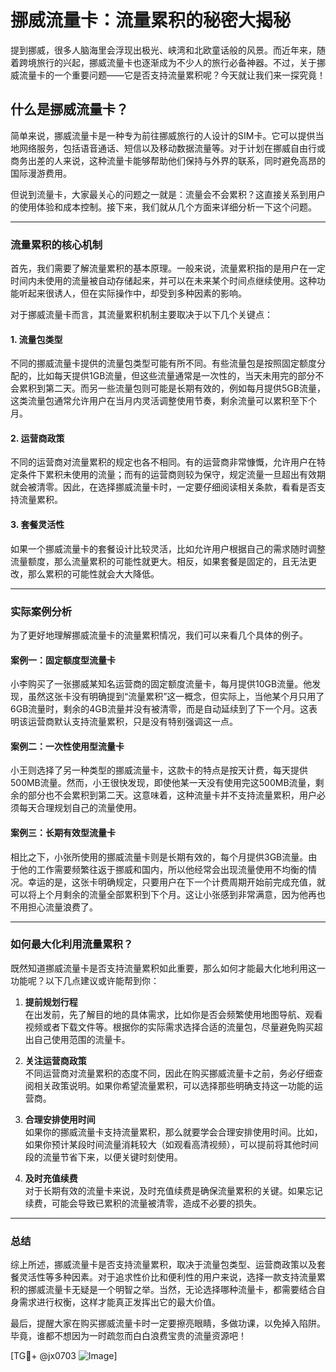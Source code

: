 # 挪威流量卡：流量累积的秘密大揭秘

提到挪威，很多人脑海里会浮现出极光、峡湾和北欧童话般的风景。而近年来，随着跨境旅行的兴起，挪威流量卡也逐渐成为不少人的旅行必备神器。不过，关于挪威流量卡的一个重要问题——它是否支持流量累积呢？今天就让我们来一探究竟！

## 什么是挪威流量卡？

简单来说，挪威流量卡是一种专为前往挪威旅行的人设计的SIM卡。它可以提供当地网络服务，包括语音通话、短信以及移动数据流量等。对于计划在挪威自由行或商务出差的人来说，这种流量卡能够帮助他们保持与外界的联系，同时避免高昂的国际漫游费用。

但说到流量卡，大家最关心的问题之一就是：流量会不会累积？这直接关系到用户的使用体验和成本控制。接下来，我们就从几个方面来详细分析一下这个问题。

---

### 流量累积的核心机制

首先，我们需要了解流量累积的基本原理。一般来说，流量累积指的是用户在一定时间内未使用的流量被自动存储起来，并可以在未来某个时间点继续使用。这种功能听起来很诱人，但在实际操作中，却受到多种因素的影响。

对于挪威流量卡而言，其流量累积机制主要取决于以下几个关键点：

#### 1. **流量包类型**
   不同的挪威流量卡提供的流量包类型可能有所不同。有些流量包是按照固定额度分配的，比如每天提供1GB流量，但这些流量通常是一次性的，当天未用完的部分不会累积到第二天。而另一些流量包则可能是长期有效的，例如每月提供5GB流量，这类流量包通常允许用户在当月内灵活调整使用节奏，剩余流量可以累积至下个月。

#### 2. **运营商政策**
   不同的运营商对流量累积的规定也各不相同。有的运营商非常慷慨，允许用户在特定条件下累积未使用的流量；而有的运营商则较为保守，规定流量一旦超出有效期就会被清零。因此，在选择挪威流量卡时，一定要仔细阅读相关条款，看看是否支持流量累积。

#### 3. **套餐灵活性**
   如果一个挪威流量卡的套餐设计比较灵活，比如允许用户根据自己的需求随时调整流量额度，那么流量累积的可能性就更大。相反，如果套餐是固定的，且无法更改，那么累积的可能性就会大大降低。

---

### 实际案例分析

为了更好地理解挪威流量卡的流量累积情况，我们可以来看几个具体的例子。

#### 案例一：固定额度型流量卡
小李购买了一张挪威某知名运营商的固定额度流量卡，每月提供10GB流量。他发现，虽然这张卡没有明确提到“流量累积”这一概念，但实际上，当他某个月只用了6GB流量时，剩余的4GB流量并没有被清零，而是自动延续到了下一个月。这表明该运营商默认支持流量累积，只是没有特别强调这一点。

#### 案例二：一次性使用型流量卡
小王则选择了另一种类型的挪威流量卡，这款卡的特点是按天计费，每天提供500MB流量。然而，小王很快发现，即使他某一天没有使用完这500MB流量，剩余的部分也不会累积到第二天。这意味着，这种流量卡并不支持流量累积，用户必须每天合理规划自己的流量使用。

#### 案例三：长期有效型流量卡
相比之下，小张所使用的挪威流量卡则是长期有效的，每个月提供3GB流量。由于他的工作需要频繁往返于挪威和国内，所以他经常会出现流量使用不均衡的情况。幸运的是，这张卡明确规定，只要用户在下一个计费周期开始前完成充值，就可以将上个月剩余的流量全部累积到下个月。这让小张感到非常满意，因为他再也不用担心流量浪费了。

---

### 如何最大化利用流量累积？

既然知道挪威流量卡是否支持流量累积如此重要，那么如何才能最大化地利用这一功能呢？以下几点建议或许能帮到你：

1. **提前规划行程**  
   在出发前，先了解目的地的具体需求，比如你是否会频繁使用地图导航、观看视频或者下载文件等。根据你的实际需求选择合适的流量包，尽量避免购买超出自己使用范围的流量卡。

2. **关注运营商政策**  
   不同运营商对流量累积的态度不同，因此在购买挪威流量卡之前，务必仔细查阅相关政策说明。如果你希望流量累积，可以选择那些明确支持这一功能的运营商。

3. **合理安排使用时间**  
   如果你的挪威流量卡支持流量累积，那么就要学会合理安排使用时间。比如，如果你预计某段时间流量消耗较大（如观看高清视频），可以提前将其他时间段的流量节省下来，以便关键时刻使用。

4. **及时充值续费**  
   对于长期有效的流量卡来说，及时充值续费是确保流量累积的关键。如果忘记续费，可能会导致已累积的流量被清零，造成不必要的损失。

---

### 总结

综上所述，挪威流量卡是否支持流量累积，取决于流量包类型、运营商政策以及套餐灵活性等多种因素。对于追求性价比和便利性的用户来说，选择一款支持流量累积的挪威流量卡无疑是一个明智之举。当然，无论选择哪种流量卡，都需要结合自身需求进行权衡，这样才能真正发挥出它的最大价值。

最后，提醒大家在购买挪威流量卡时一定要擦亮眼睛，多做功课，以免掉入陷阱。毕竟，谁都不想因为一时疏忽而白白浪费宝贵的流量资源吧！

[TG💪+ @jx0703 ![Image](https://github.com/user-attachments/assets/dbca1d08-cadb-493c-b0ec-ad6f7a83f270)]